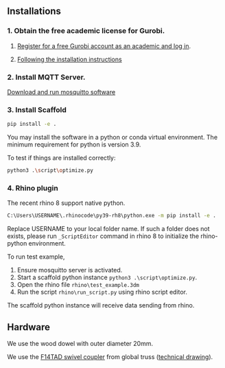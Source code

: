 ## Installations

### 1. Obtain the free academic license for Gurobi.

1. [Register for a free Gurobi account as an academic and log in](https://portal.gurobi.com/iam/register/).

2. [Following the installation instructions](https://support.gurobi.com/hc/en-us/articles/14799677517585-Getting-Started-with-Gurobi-Optimizer)

### 2. Install MQTT Server.
[Download and run mosquitto software](https://mosquitto.org/)

### 3. Install Scaffold

```bash
pip install -e .
```
You may install the software in a python or conda virtual environment.
The minimum requirement for python is version 3.9.

To test if things are installed correctly:
```bash
python3 .\script\optimize.py
```
### 4. Rhino plugin

The recent rhino 8 support native python.
```bash
C:\Users\USERNAME\.rhinocode\py39-rh8\python.exe -m pip install -e .
```
Replace USERNAME to your local folder name. If such a folder does not exists, please run `_ScriptEditor` command in rhino 8 to initialize the rhino-python environment.

To run test example,
1. Ensure mosquitto server is activated.
2. Start a scaffold python instance `python3 .\script\optimize.py`.
3. Open the rhino file `rhino\test_example.3dm`
4. Run the script `rhino\run_script.py` using rhino script editor.

The scaffold python instance will receive data sending from rhino.

## Hardware

We use the wood dowel with outer diameter 20mm.

We use the [F14TAD swivel coupler](https://shop.globaltruss.de/en/TRUSSING/Deco-truss/F14/Swivel-coupler-for-F14.html?listtype=search&searchparam=SWIVEL%20COUPLER) from global truss ([technical drawing](https://shop.globaltruss.de/out/media/F14TAD_TZ_Trussaufnehmer_doppelt.pdf)).